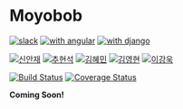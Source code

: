 # Moyobob

[![slack](https://badgen.net/badge//slack?icon=slack)](https://swpp2018.slack.com)
[![with angular](https://badgen.net/badge/with/Angular%206/blue)](https://angular.io/)
[![with django](https://badgen.net/badge/with/Django%202/blue)](https://www.djangoproject.com/)

[![신안재](https://badgen.net/badge/신안재/yuyupopo/green)](https://github.com/yuyupopo)
[![추현석](https://badgen.net/badge/추현석/cngustjr1235/cyan)](https://github.com/cngustjr1235)
[![김혜민](https://badgen.net/badge/김혜민/hyeminhaleykim/cyan)](https://github.com/hyeminhaleykim)
[![김영현](https://badgen.net/badge/김영현/kipa00/cyan)](https://github.com/kipa00)
[![이강욱](https://badgen.net/badge/이강욱/pbzweihander/cyan)](https://github.com/pbzweihander)

[![Build Status](https://travis-ci.com/swsnu/swpp18-team5.svg?branch=master)](https://travis-ci.com/swsnu/swpp18-team5)
[![Coverage Status](https://coveralls.io/repos/github/swsnu/swpp18-team5/badge.svg?branch=master)](https://coveralls.io/github/swsnu/swpp18-team5?branch=master)

__Coming Soon!__
